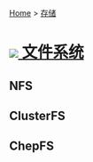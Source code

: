 [Home](/) > [存储](storage/)
# [![](icon/storage.png) 文件系统](storage/fs/) 
## NFS
## ClusterFS
## ChepFS